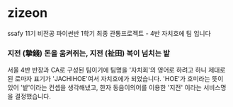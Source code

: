 # zizeon
ssafy 11기 비전공 파이썬반 1학기 최종 관통프로젝트 - 4반 자치호에 팀 입니다

### 지전 (摯錢) 돈을 움켜쥐는, 지전 (祉田) 복이 넘치는 밭

서울 4반 반장과 CA로 구성된 팀이기에 팀명을 '자치회'의 영어로 하려고 하니 제대로된 로마자 표기가 'JACHIHOE'여서 자치호에가 되었습니다.
'HOE'가 호미라는 뜻이 있어 '밭'이라는 컨셉을 생각해냈고, 한자 동음이의어를 이용한 '지전' 이라는 서비스명을 결정했습니다.

